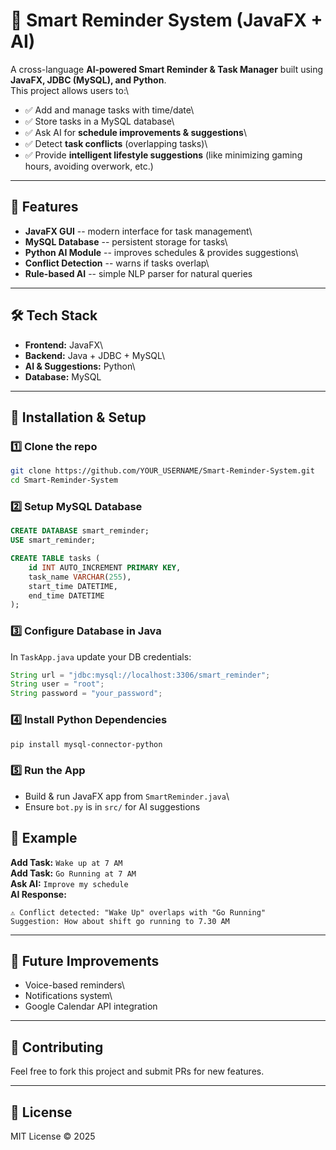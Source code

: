 # 🧠 Smart Reminder System (JavaFX + AI)

A cross-language **AI-powered Smart Reminder & Task Manager** built
using **JavaFX, JDBC (MySQL), and Python**.\
This project allows users to:\
- ✅ Add and manage tasks with time/date\
- ✅ Store tasks in a MySQL database\
- ✅ Ask AI for **schedule improvements & suggestions**\
- ✅ Detect **task conflicts** (overlapping tasks)\
- ✅ Provide **intelligent lifestyle suggestions** (like minimizing
gaming hours, avoiding overwork, etc.)

------------------------------------------------------------------------

## 📌 Features

-   **JavaFX GUI** -- modern interface for task management\
-   **MySQL Database** -- persistent storage for tasks\
-   **Python AI Module** -- improves schedules & provides suggestions\
-   **Conflict Detection** -- warns if tasks overlap\
-   **Rule-based AI** -- simple NLP parser for natural queries

------------------------------------------------------------------------

## 🛠️ Tech Stack

-   **Frontend:** JavaFX\
-   **Backend:** Java + JDBC + MySQL\
-   **AI & Suggestions:** Python\
-   **Database:** MySQL

------------------------------------------------------------------------

## 🚀 Installation & Setup

### 1️⃣ Clone the repo

``` bash
git clone https://github.com/YOUR_USERNAME/Smart-Reminder-System.git
cd Smart-Reminder-System
```

### 2️⃣ Setup MySQL Database

``` sql
CREATE DATABASE smart_reminder;
USE smart_reminder;

CREATE TABLE tasks (
    id INT AUTO_INCREMENT PRIMARY KEY,
    task_name VARCHAR(255),
    start_time DATETIME,
    end_time DATETIME
);
```

### 3️⃣ Configure Database in Java

In `TaskApp.java` update your DB credentials:

``` java
String url = "jdbc:mysql://localhost:3306/smart_reminder";
String user = "root";
String password = "your_password";
```

### 4️⃣ Install Python Dependencies

``` bash
pip install mysql-connector-python
```

### 5️⃣ Run the App

-   Build & run JavaFX app from `SmartReminder.java`\
-   Ensure `bot.py` is in `src/` for AI suggestions

## 🧪 Example

**Add Task:** `Wake up at 7 AM`\
**Add Task:** `Go Running at 7 AM`\
**Ask AI:** `Improve my schedule`\
**AI Response:**

    ⚠ Conflict detected: "Wake Up" overlaps with "Go Running"
    Suggestion: How about shift go running to 7.30 AM

------------------------------------------------------------------------

## 🔮 Future Improvements

-   Voice-based reminders\
-   Notifications system\
-   Google Calendar API integration

------------------------------------------------------------------------

## 🤝 Contributing

Feel free to fork this project and submit PRs for new features.

------------------------------------------------------------------------

## 📜 License

MIT License © 2025
